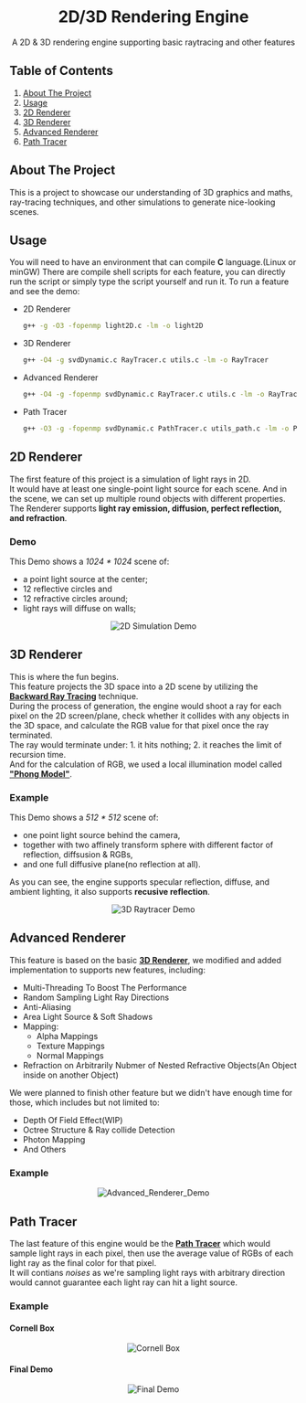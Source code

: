 <a name="readme-top"></a>
<div align="center">
  <h1 align="center">2D/3D Rendering Engine</h1>
  <p>
    A 2D & 3D rendering engine supporting basic raytracing and other features
  </p>
</div>

## Table of Contents</summary>
  <ol>
    <li><a href="#about-the-project">About The Project</a></li>
    <li><a href="#usage">Usage</a></li>
    <li><a href="#2d-renderer">2D Renderer</a></li>
    <li><a href="#3d-renderer">3D Renderer</a></li>
    <li><a href="#advanced-renderer">Advanced Renderer</a></li>
    <li><a href="#path-tracer">Path Tracer</a></li>
  </ol>

## About The Project
This is a project to showcase our understanding of 3D graphics and maths, ray-tracing techniques, and other simulations to generate nice-looking scenes. 

## Usage
You will need to have an environment that can compile **C** language.(Linux or minGW)
There are compile shell scripts for each feature, you can directly run the script or simply type the script yourself and run it.
To run a feature and see the demo:
* 2D Renderer
  ```sh
  g++ -g -O3 -fopenmp light2D.c -lm -o light2D
  ```
  
* 3D Renderer
  ```sh
  g++ -O4 -g svdDynamic.c RayTracer.c utils.c -lm -o RayTracer
  ```
  
* Advanced Renderer
  ```sh
  g++ -O4 -g -fopenmp svdDynamic.c RayTracer.c utils.c -lm -o RayTracer
  ```
  
* Path Tracer
  ```sh
  g++ -O3 -g -fopenmp svdDynamic.c PathTracer.c utils_path.c -lm -o PathTracer
  ```
  

## 2D Renderer

The first feature of this project is a simulation of light rays in 2D.  
It would have at least one single-point light source for each scene. And in the scene, we can set up multiple round objects with different properties.  
The Renderer supports **light ray emission, diffusion, perfect reflection, and refraction**.

### Demo
This Demo shows a *1024 * 1024* scene of:
  * a point light source at the center;
  * 12 reflective circles and
  * 12 refractive circles around;
  * light rays will diffuse on walls;  

<div align="center">

  ![2D Simulation Demo](https://github.com/TaihouAnF/Basic-Rendering-Engine/blob/main/Demo/light2D_output.png)

</div>

## 3D Renderer

This is where the fun begins.  
This feature projects the 3D space into a 2D scene by utilizing the [**Backward Ray Tracing**](https://en.wikipedia.org/wiki/Ray_tracing_(graphics)) technique.  
During the process of generation, the engine would shoot a ray for each pixel on the 2D screen/plane, check whether it collides with any objects in the 3D space, and calculate the RGB value for that pixel once the ray terminated.  
The ray would terminate under: 1. it hits nothing; 2. it reaches the limit of recursion time.  
And for the calculation of RGB, we used a local illumination model called [**"Phong Model"**](https://en.wikipedia.org/wiki/Phong_reflection_model).  

### Example
This Demo shows a *512 * 512* scene of:
* one point light source behind the camera,
* together with two affinely transform sphere with different factor of reflection, diffsusion & RGBs,
* and one full diffusive plane(no reflection at all).  

As you can see, the engine supports specular reflection, diffuse, and ambient lighting, it also supports **recusive reflection**.

<div align="center">
  
  ![3D Raytracer Demo](https://github.com/TaihouAnF/Basic-Rendering-Engine/blob/main/Demo/full.png)
  
</div>


## Advanced Renderer

This feature is based on the basic [**3D Renderer**](#3d-renderer), we modified and added implementation to supports new features, including:
  *  Multi-Threading To Boost The Performance
  *  Random Sampling Light Ray Directions
  *  Anti-Aliasing
  *  Area Light Source & Soft Shadows 
  *  Mapping:
      *  Alpha Mappings
      *  Texture Mappings
      *  Normal Mappings
  *  Refraction on Arbitrarily Nubmer of Nested Refractive Objects(An Object inside on another Object)  

We were planned to finish other feature but we didn't have enough time for those, which includes but not limited to:
  *  Depth Of Field Effect(WIP)
  *  Octree Structure & Ray collide Detection
  *  Photon Mapping
  *  And Others

### Example

<div align="center">

  ![Advanced_Renderer_Demo](https://github.com/TaihouAnF/Basic-Rendering-Engine/blob/main/Demo/Advanced.png)

</div>

## Path Tracer

The last feature of this engine would be the [**Path Tracer**](https://en.wikipedia.org/wiki/Path_tracing) which would sample light rays in each pixel, then use the average value of RGBs of each light ray as the final color for that pixel.  
It will contians *noises* as we're sampling light rays with arbitrary direction would cannot guarantee each light ray can hit a light source.

### Example

#### Cornell Box
<div align="center">

  ![Cornell Box](https://github.com/TaihouAnF/Basic-Rendering-Engine/blob/main/Demo/Cornell_IS_ES.png)
  
</div>

#### Final Demo
<div align="center">

  ![Final Demo](https://github.com/TaihouAnF/Basic-Rendering-Engine/blob/main/Demo/WE_HAVE_CONQUERED_CG.png)
  
</div>

